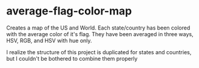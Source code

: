 # average-flag-color-map

Creates a map of the US and World. Each state/country has been colored with the average color of it's flag. They have been averaged in three ways, HSV, RGB, and HSV with hue only.

I realize the structure of this project is duplicated for states and countries, but I couldn't be bothered to combine them properly
